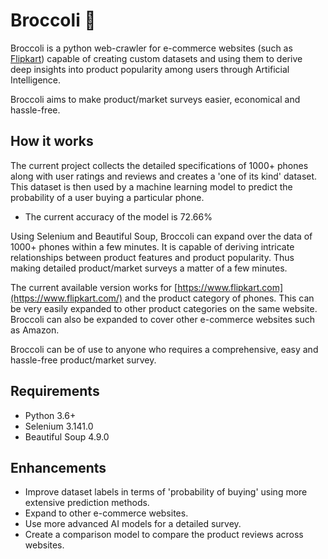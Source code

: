 # Broccoli 🥦

Broccoli is a python web-crawler for e-commerce websites (such as [Flipkart](https://www.flipkart.com/)) capable of creating custom datasets and using them to derive deep insights into product popularity among users through Artificial Intelligence.

Broccoli aims to make product/market surveys easier, economical and hassle-free.

## How it works

The current project collects the detailed specifications of 1000+ phones along with user ratings and reviews and creates a 'one of its kind' dataset. This dataset is then used by a machine learning model to predict the probability of a user buying a particular phone. 

- The current accuracy of the model is 72.66%

Using Selenium and Beautiful Soup, Broccoli can expand over the data of 1000+ phones within a few minutes. It is capable of deriving intricate relationships between product features and product popularity. Thus making detailed product/market surveys a matter of a few minutes.

The current available version works for [https://www.flipkart.com](https://www.flipkart.com/) and the product category of phones. This can be very easily expanded to other product categories on the same website. Broccoli can also be expanded to cover other e-commerce websites such as Amazon.

Broccoli can be of use to anyone who requires a comprehensive, easy and hassle-free product/market survey.

## Requirements
- Python 3.6+
- Selenium 3.141.0
- Beautiful Soup 4.9.0

## Enhancements
- Improve dataset labels in terms of 'probability of buying' using more extensive prediction methods.
- Expand to other e-commerce websites.
- Use more advanced AI models for a detailed survey.
- Create a comparison model to compare the product reviews across websites.

